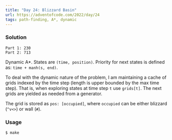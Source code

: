 ```yaml
---
title: "Day 24: Blizzard Basin"
url: https://adventofcode.com/2022/day/24
tags: path-finding, A*, dynamic
---
```


### Solution
```
Part 1: 230
Part 2: 713
```
Dynamic A\*. States are `(time, position)`. Priority for next states is defined as: `time + manh(s, end)`.

To deal with the dynamic nature of the problem,
I am maintaining a cache of grids indexed by the time step (length is upper bounded by the max time step).
That is, when exploring states at time step `t` use `grids[t]`. The next grids are yielded as needed from a generator.

The grid is stored as `pos: [occupied]`, where `occupied` can be either blizzard (`^v<>`) or wall (`#`).

### Usage
```
$ make
```
